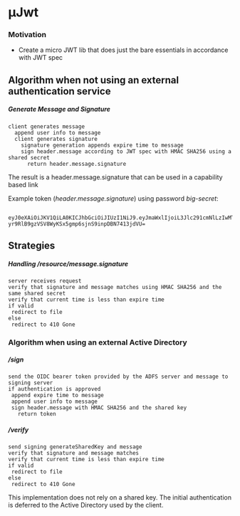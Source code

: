 # µJwt

### Motivation

* Create a micro JWT lib that does just the bare essentials in accordance with JWT spec

## Algorithm when not using an external authentication service

##### Generate Message and Signature
```
client generates message
  append user info to message
  client generates signature
    signature generation appends expire time to message
    sign header.message according to JWT spec with HMAC SHA256 using a shared secret 
      return header.message.signature
```
The result is a header.message.signature that can be used in a capability based link

Example token (_header.message.signature_) using password *big-secret*:
```
    eyJ0eXAiOiJKV1QiLA0KICJhbGciOiJIUzI1NiJ9.eyJmaWxlIjoiL3Jlc291cmNlLzIwMTgvMDYvMTEvYXNuZDA5MTJubnNudWM5ODIubXA0In0.-yr9RlB9gzVSV8WyKSx5gmp6sjnS9inpDBN7413jdVU=
```

## Strategies

##### Handling /resource/message.signature
```
server receives request
verify that signature and message matches using HMAC SHA256 and the same shared secret 
verify that current time is less than expire time
if valid
 redirect to file
else 
 redirect to 410 Gone
```


### Algorithm when using an external Active Directory

##### /sign
```
send the OIDC bearer token provided by the ADFS server and message to signing server
if authentication is approved
 append expire time to message
 append user info to message
 sign header.message with HMAC SHA256 and the shared key
   return token
```

##### /verify
```
send signing generateSharedKey and message
verify that signature and message matches
verify that current time is less than expire time
if valid
 redirect to file
else 
 redirect to 410 Gone
```

This implementation does not rely on a shared key. The initial 
authentication is deferred to the Active Directory used by the client.

